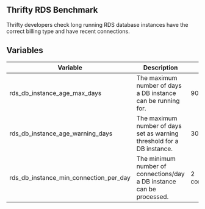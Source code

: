 ## Thrifty RDS Benchmark

Thrifty developers check long running RDS database instances have the correct billing type and have recent connections.

## Variables

| Variable | Description | Default |
| - | - | - |
| rds_db_instance_age_max_days | The maximum number of days a DB instance can be running for. | 90 days |
| rds_db_instance_age_warning_days | The maximum number of days set as warning threshold for a DB instance. | 30 days |
| rds_db_instance_min_connection_per_day | The minimum number of connections/day a DB instance can be processed. | 2 connections/day |
